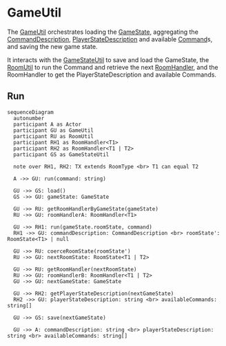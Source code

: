 # GameUtil

The [GameUtil](../src/utils/gameUtil.ts) orchestrates
loading the [GameState](../data/GameState),
aggregating the [CommandDescription](../data/commandDescription.md),
[PlayerStateDescription](../data/playerStateDescription.md)
and available [Command](../data/command.md)s,
and saving the new game state.

It interacts with the [GameStateUtil](./gameStateUtil.md) to save and load the GameState,
the [RoomUtil](./roomUtil.md) to run the Command and retrieve
the next [RoomHandler](./roomHandler.md), and the RoomHandler to get the PlayerStateDescription and available Commands.

## Run

```mermaid
sequenceDiagram
  autonumber
  participant A as Actor
  participant GU as GameUtil
  participant RU as RoomUtil
  participant RH1 as RoomHandler<T1>
  participant RH2 as RoomHandler<T1 | T2>
  participant GS as GameStateUtil

  note over RH1, RH2: TX extends RoomType <br> T1 can equal T2

  A ->> GU: run(command: string)

  GU ->> GS: load()
  GS ->> GU: gameState: GameState

  GU ->> RU: getRoomHandlerByGameState(gameState)
  RU ->> GU: roomHandlerA: RoomHandler<T1>

  GU ->> RH1: run(gameState.roomState, command)
  RH1 ->> GU: commandDescription: CommandDescription <br> roomState': RoomState<T1> | null

  GU ->> RU: coerceRoomState(roomState')
  RU ->> GU: nextRoomState: RoomState<T1 | T2>

  GU ->> RU: getRoomHandler(nextRoomState)
  RU ->> GU: roomHandlerB: RoomHandler<T1 | T2>
  GU ->> GU: nextGameState: GameState

  GU ->> RH2: getPlayerStateDescription(nextGameState)
  RH2 ->> GU: playerStateDescription: string <br> availableCommands: string[]

  GU ->> GS: save(nextGameState)

  GU ->> A: commandDescription: string <br> playerStateDescription: string <br> availableCommands: string[]
```
